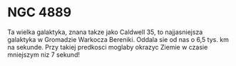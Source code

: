 # NGC 4889

Ta wielka galaktyka, znana takze jako Caldwell 35, to najjasniejsza galaktyka w
Gromadzie Warkocza Bereniki. Oddala sie od nas o 6,5 tys. km na sekunde. Przy
takiej predkosci moglaby okrazyc Ziemie w czasie mniejszym niz 7 sekund!
